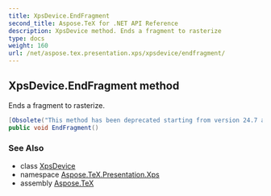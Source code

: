 ```yaml
---
title: XpsDevice.EndFragment
second_title: Aspose.TeX for .NET API Reference
description: XpsDevice method. Ends a fragment to rasterize
type: docs
weight: 160
url: /net/aspose.tex.presentation.xps/xpsdevice/endfragment/
---
```

## XpsDevice.EndFragment method

Ends a fragment to rasterize.

```csharp
[Obsolete("This method has been deprecated starting from version 24.7 and will be hidden in version 24.10.")]
public void EndFragment()
```

### See Also

* class [XpsDevice](../)
* namespace [Aspose.TeX.Presentation.Xps](../../xpsdevice/)
* assembly [Aspose.TeX](../../../)


